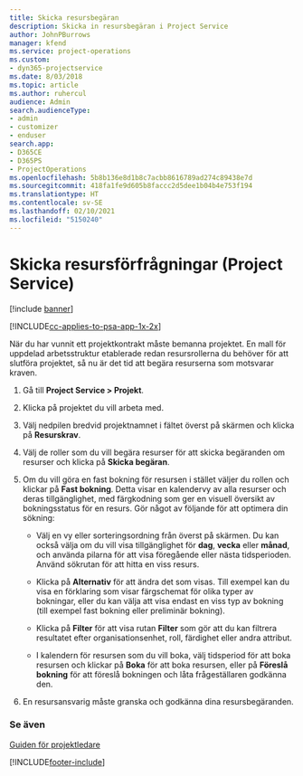 ```yaml
---
title: Skicka resursbegäran
description: Skicka in resursbegäran i Project Service
author: JohnPBurrows
manager: kfend
ms.service: project-operations
ms.custom:
- dyn365-projectservice
ms.date: 8/03/2018
ms.topic: article
ms.author: ruhercul
audience: Admin
search.audienceType:
- admin
- customizer
- enduser
search.app:
- D365CE
- D365PS
- ProjectOperations
ms.openlocfilehash: 5b8b136e8d1b8c7acbb8616789ad274c89438e7d
ms.sourcegitcommit: 418fa1fe9d605b8faccc2d5dee1b04b4e753f194
ms.translationtype: HT
ms.contentlocale: sv-SE
ms.lasthandoff: 02/10/2021
ms.locfileid: "5150240"
---
```

# <a name="submit-resource-requests-project-service"></a>Skicka resursförfrågningar (Project Service)

[!include [banner](../includes/psa-now-project-operations.md)]

[!INCLUDE[cc-applies-to-psa-app-1x-2x](../includes/cc-applies-to-psa-app-1x-2x.md)]

När du har vunnit ett projektkontrakt måste bemanna projektet. En mall för uppdelad arbetsstruktur etablerade redan resursrollerna du behöver för att slutföra projektet, så nu är det tid att begära resurserna som motsvarar kraven.  
  
1.  Gå till **Project Service > Projekt**.  
  
2.  Klicka på projektet du vill arbeta med.  
  
3.  Välj nedpilen bredvid projektnamnet i fältet överst på skärmen och klicka på **Resurskrav**.  
  
4.  Välj de roller som du vill begära resurser för att skicka begäranden om resurser och klicka på **Skicka begäran**.  
  
5.  Om du vill göra en fast bokning för resursen i stället väljer du rollen och klickar på **Fast bokning**. Detta visar en kalendervy av alla resurser och deras tillgänglighet, med färgkodning som ger en visuell översikt av bokningsstatus för en resurs. Gör något av följande för att optimera din sökning:  
  
    -   Välj en vy eller sorteringsordning från överst på skärmen. Du kan också välja om du vill visa tillgänglighet för **dag**, **vecka** eller **månad**, och använda pilarna för att visa föregående eller nästa tidsperioden. Använd sökrutan för att hitta en viss resurs.  
  
    -   Klicka på **Alternativ** för att ändra det som visas. Till exempel kan du visa en förklaring som visar färgschemat för olika typer av bokningar, eller du kan välja att visa endast en viss typ av bokning (till exempel fast bokning eller preliminär bokning).  
  
    -   Klicka på **Filter** för att visa rutan **Filter** som gör att du kan filtrera resultatet efter organisationsenhet, roll, färdighet eller andra attribut.  
  
    -   I kalendern för resursen som du vill boka, välj tidsperiod för att boka resursen och klickar på **Boka** för att boka resursen, eller på **Föreslå bokning** för att föreslå bokningen och låta frågeställaren godkänna den.  
  
6.  En resursansvarig måste granska och godkänna dina resursbegäranden.  
  
### <a name="see-also"></a>Se även  
 [Guiden för projektledare](../psa/project-manager-guide.md)


[!INCLUDE[footer-include](../includes/footer-banner.md)]